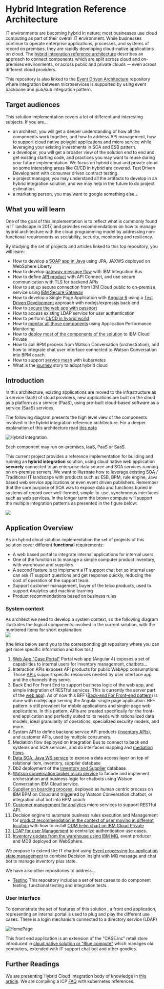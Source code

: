 # Hybrid Integration Reference Architecture

IT environments are becoming hybrid in nature; most businesses use cloud computing as part of their overall IT environment. While businesses continue to operate enterprise applications, processes, and systems of record on premises, they are rapidly developing cloud-native applications on cloud. The [hybrid integration reference architecture](https://www.ibm.com/cloud/garage/content/architecture/integrationServicesDomain/) describes an approach to connect components which are split across cloud and on-premises environments, or across public and private clouds -- even across different cloud providers.

This repository is also linked to the [Event Driven Architecture](https://github.com/ibm-cloud-architecture/refarch-eda) repository where integration between microservices is supported by using event backbone and pub/sub integration pattern.

## Target audiences

This solution implementation covers a lot of different and interesting subjects. If you are...

* an architect, you will get a deeper understanding of how all the components work together, and how to address API management, how to support cloud native polyglot applications and micro service while leveraging your existing investments in SOA and ESB pattern.
* a developer, you will get a broader view of the solution end to end and get existing starting code, and practices you may want to reuse during your future implementation. We focus on hybrid cloud and private cloud so some interesting areas like CI/CD in hybrid are covered. Test Driven Development with consumer driven contract testing.
* a project manager, you may understand all the artifacts to develop in an hybrid integration solution, and we may help in the future to do project estimation.
* a marketing person, you may want to google something else...

## What you will learn

One of the goal of this implementation is to reflect what is commonly found in IT landscape in 2017, and provides recommendations on how to manage hybrid architecture with the cloud programming model by addressing non-functional requirements as scalability, security, monitoring and resiliency.

By studying the set of projects and articles linked to this top repository, you will learn:

- How to develop a [SOAP app in Java](https://github.com/ibm-cloud-architecture/refarch-integration-inventory-dal#code-explanation) using JPA, JAXWS deployed on WebSphere Liberty
- How to develop [gateway message flow](https://github.com/ibm-cloud-architecture/refarch-integration-esb#inventory-flow) with IBM Integration Bus
- How to define [API product](https://github.com/ibm-cloud-architecture/refarch-integration-api#implementation-details) with API Connect, and use secure communication with TLS for backend APIs
- How to set up secure connection from IBM Cloud public to on-premise service using [IBM Secure Gateway]()
- How to develop a Single Page Application with [Angular 6](https://github.com/ibm-cloud-architecture/refarch-caseportal-app#code-explanation) using a [Test Driven Development](https://github.com/ibm-cloud-architecture/refarch-caseportal-app/blob/master/docs/tdd.md) approach with nodejs/expressjs back end
- How to [secure the web app with passport](https://github.com/ibm-cloud-architecture/refarch-caseportal-app/blob/master/docs/login.md)
- How to access existing LDAP service for user authentication
- How to perform [CI/CD in hybrid world](devops/README.md)
- How to [monitor all those components](csmo/README.md) using Application Performance Monitoring
- How to [deploy most of the components of the solution](icp/README.md) to IBM Cloud Private
- How to call BPM process from Watson Conversation (orchestration), and how to integrate chat user interface connected to Watson Conversation into BPM coach.
- How to support [service mesh](./service-mesh/readme.md) with kubernetes
- What is the [journey](journey/README.md) story to adopt hybrid cloud


## Introduction

In this architecture, existing applications are moved to the infrastructure as a service (IaaS) of cloud providers, new applications are built on the cloud as a platform as a service (PaaS), using pre-built cloud-based software as a service (SaaS) services.

The following diagram presents the high level view of the components involved in the hybrid integration reference architecture. For a deeper explanation of this architecture read [this note](hybrid-ref-arch.md)

![Hybrid integration](./fig1.png).

Each component may run on-premises, IaaS, PaaS or SaaS.

This current project provides a reference implementation for building and running an **hybrid integration** solution, using cloud native web application **securely** connected to an enterprise data source and SOA services running on on-premise servers. We want to illustrate how to leverage existing SOA / Traditional IT landscape with products such as ESB, BPM, rule engine, Java based web service applications or even event driven publishers. Remember that the core purpose of SOA was to expose data and functions buried in systems of record over well-formed, simple-to-use, synchronous interfaces such as web services.
In the longer term the brown compute will support the multiple integration patterns as presented in the figure below:

![](brown-scope.png)


## Application Overview

As an hybrid cloud solution implementation the set of projects of this solution cover different **functional** requirements:

* A web based portal to integrate internal applications for internal users.
* One of the function is to manage a simple computer product inventory, with  warehouse and suppliers.
* A second feature is to implement a IT support chat bot so internal user can ask IT support questions and get response quickly, reducing the cost of operation of the support team.
* Support customer management, buyer of the telco products, used to support Analytics and machine learning
* Product recommendations based on business rules

### System context

As architect we need to develop a system context, so the following diagram illustrates the logical components involved in the current solution, with the numbered items for short explanation:  
![](br-syst-ctx.png)

(the links below send you to the corresponding git repository where you can get more specific information and how tos.)
1. [Web App "Case Portal"](https://github.com/ibm-cloud-architecture/refarch-caseportal-app) Portal web app (Angular 4) exposes a set of capabilities to internal users for inventory management, chatbots...
1. Interaction APIs exposes API products for public WebApp consumptions. Those [APIs](https://github.com/ibm-cloud-architecture/refarch-integration-api) support specific resources needed by user interface app and the channels they serve.
1. Back End For Front End to support business logic of the web app, and simple integration of RESTful services. This is currently the server part of the [web app](https://github.com/ibm-cloud-architecture/refarch-caseportal-app)). As of now this BFF ([Back-end For Front-end pattern](http://philcalcado.com/2015/09/18/the_back_end_for_front_end_pattern_bff.html)) is done with nodejs app serving the Angular single page application. BFF pattern is still prevalent for mobile applications and single-page web applications. In this pattern, APIs are created specifically for the front-end application and perfectly suited to its needs with rationalized data models, ideal granularity of operations, specialized security models, and more.
1. System API to define backend service API products ([inventory APIs](https://github.com/ibm-cloud-architecture/refarch-integration-api/blob/master/docs/apic-to-soap.md)), and customer APIs,  used by multiple consumers.
1. Mediation flow deployed on Integration Bus to connect to back end systems and SOA services, and do interfaces mapping and [mediation flows](https://github.com/ibm-cloud-architecture/refarch-integration-esb).
1. [Data SOA, Java WS service](https://github.com/ibm-cloud-architecture/refarch-integration-inventory-dal) to expose a data access layer on top of relational item, inventory, supplier database
1. Db2 deployment of the [Inventory and Supplier](https://github.com/ibm-cloud-architecture/refarch-integration-inventory-db2) database.
1. [Watson conversation broker micro service](https://github.com/ibm-cloud-architecture/refarch-cognitive-conversation-broker) to facade and implement orchestration and business logic for chatbots using Watson Conversation IBM Cloud service.
1. [Supplier on boarding process](https://github.com/ibm-cloud-architecture/refarch-cognitive-supplier-process), deployed as human centric process on IBM BPM on Cloud and triggered by Watson Conversation chatbot, or integration chat bot into BPM coach
1. [Customer management for analytics](https://github.com/ibm-cloud-architecture/refarch-integration-services) micro services to support RESTful API.
1. Decision engine to automate business rules execution and Management for [product recommendation in the context of user moving in different location](https://github.com/ibm-cloud-architecture/refarch-cognitive-prod-recommendations) with how to install [ODM helm chart on IBM Cloud Private](./odm/README.MD)
1. [LDAP for user Management](https://github.com/ibm-cloud-architecture/refarch-integration-utilities#ldap-configuration) to centralize authentication use cases.
1. [Inventory update from the warehouse using IBM MQ](https://github.com/ibm-cloud-architecture/refarch-mq-messaging), event producer and MDB deployed on WebSphere.


We propose to extend the IT chatbot using [Event processing for application state management](messaging-usecase.md) to combine Decision Insight with MQ message and chat bot to manage inventory plus state.

We have also other repositories to address...
* [Testing](https://github.com/ibm-cloud-architecture/refarch-integration-tests) This repository includes a set of test cases to do component testing, functional testing and integration tests.

### User interface
To demonstrate the set of features of this solution , a front end application, representing an internal portal is used to plug and play the different use cases. There is a login mechanism connected to a directory service (LDAP)

![HomePage](homepage.png)  

This front end application is an extension of the "CASE.inc" retail store introduced in [cloud native solution or "Blue compute"](https://github.com/ibm-cloud-architecture/refarch-cloudnative) which manages old computers, extended with IT support chat bot and other goodies.

## Further Readings
We are presenting Hybrid Cloud Integration body of knowledge in [this article](./compendium.md).
We are compiling a ICP [FAQ](./icp/faq.md) with kubernetes references.

